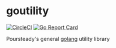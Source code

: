 # goutility
[![CircleCI](https://circleci.com/gh/steadyequipment/goutility/tree/master.svg?style=svg)](https://circleci.com/gh/steadyequipment/goutility/tree/master)
[![Go Report Card](https://goreportcard.com/badge/github.com/steadyequipment/goutility)](https://goreportcard.com/report/github.com/steadyequipment/goutility)

Poursteady's general [golang](https://golang.org) utility library
